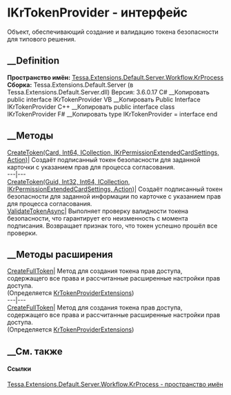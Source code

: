 # IKrTokenProvider - интерфейс
Объект, обеспечивающий создание и валидацию токена безопасности для типового
решения.
## __Definition
 **Пространство имён:**
[Tessa.Extensions.Default.Server.Workflow.KrProcess](N_Tessa_Extensions_Default_Server_Workflow_KrProcess.htm)  
 **Сборка:** Tessa.Extensions.Default.Server (в
Tessa.Extensions.Default.Server.dll) Версия: 3.6.0.17
C# __Копировать
     public interface IKrTokenProvider
VB __Копировать
     Public Interface IKrTokenProvider
C++ __Копировать
     public interface class IKrTokenProvider
F# __Копировать
     type IKrTokenProvider = interface end
##  __Методы
[CreateToken(Card, Int64, ICollection<KrPermissionFlagDescriptor>,
IKrPermissionExtendedCardSettings,
Action<KrToken>)](M_Tessa_Extensions_Default_Server_Workflow_KrProcess_IKrTokenProvider_CreateToken_1.htm)|
Создаёт подписанный токен безопасности для заданной карточки с указанием прав
для процесса согласования.  
---|---  
[CreateToken(Guid, Int32, Int64, ICollection<KrPermissionFlagDescriptor>,
IKrPermissionExtendedCardSettings,
Action<KrToken>)](M_Tessa_Extensions_Default_Server_Workflow_KrProcess_IKrTokenProvider_CreateToken.htm)|
Создаёт подписанный токен безопасности для заданной информации по карточке с
указанием прав для процесса согласования.  
[ValidateTokenAsync](M_Tessa_Extensions_Default_Server_Workflow_KrProcess_IKrTokenProvider_ValidateTokenAsync.htm)|
Выполняет проверку валидности токена безопасности, что гарантирует его
неизменность с момента подписания. Возвращает признак того, что токен успешно
прошёл все проверки.  
## __Методы расширения
[CreateFullToken](M_Tessa_Extensions_Default_Server_Workflow_KrProcess_KrTokenProviderExtensions_CreateFullToken_1.htm)|
Метод для создания токена прав доступа, содержащего все права и рассчитанные
расширенные настройки прав доступа.  
(Определяется
[KrTokenProviderExtensions](T_Tessa_Extensions_Default_Server_Workflow_KrProcess_KrTokenProviderExtensions.htm))  
---|---  
[CreateFullToken](M_Tessa_Extensions_Default_Server_Workflow_KrProcess_KrTokenProviderExtensions_CreateFullToken.htm)|
Метод для создания токена прав доступа, содержащего все права и рассчитанные
расширенные настройки прав доступа.  
(Определяется
[KrTokenProviderExtensions](T_Tessa_Extensions_Default_Server_Workflow_KrProcess_KrTokenProviderExtensions.htm))  
##  __См. также
#### Ссылки
[Tessa.Extensions.Default.Server.Workflow.KrProcess - пространство
имён](N_Tessa_Extensions_Default_Server_Workflow_KrProcess.htm)
